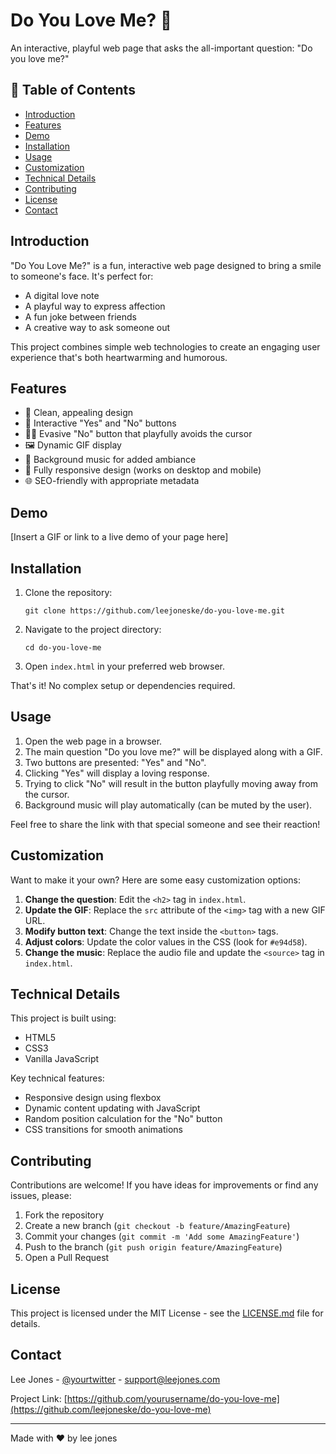 # Do You Love Me? 💖

An interactive, playful web page that asks the all-important question: "Do you love me?"

## 📖 Table of Contents
- [Introduction](#introduction)
- [Features](#features)
- [Demo](#demo)
- [Installation](#installation)
- [Usage](#usage)
- [Customization](#customization)
- [Technical Details](#technical-details)
- [Contributing](#contributing)
- [License](#license)
- [Contact](#contact)

## Introduction

"Do You Love Me?" is a fun, interactive web page designed to bring a smile to someone's face. It's perfect for:
- A digital love note
- A playful way to express affection
- A fun joke between friends
- A creative way to ask someone out

This project combines simple web technologies to create an engaging user experience that's both heartwarming and humorous.

## Features

- 🎨 Clean, appealing design
- 💬 Interactive "Yes" and "No" buttons
- 🏃‍♂️ Evasive "No" button that playfully avoids the cursor
- 🖼️ Dynamic GIF display
- 🎵 Background music for added ambiance
- 📱 Fully responsive design (works on desktop and mobile)
- 🌐 SEO-friendly with appropriate metadata

## Demo

[Insert a GIF or link to a live demo of your page here]

## Installation

1. Clone the repository:
   ```
   git clone https://github.com/leejoneske/do-you-love-me.git
   ```
2. Navigate to the project directory:
   ```
   cd do-you-love-me
   ```
3. Open `index.html` in your preferred web browser.

That's it! No complex setup or dependencies required.

## Usage

1. Open the web page in a browser.
2. The main question "Do you love me?" will be displayed along with a GIF.
3. Two buttons are presented: "Yes" and "No".
4. Clicking "Yes" will display a loving response.
5. Trying to click "No" will result in the button playfully moving away from the cursor.
6. Background music will play automatically (can be muted by the user).

Feel free to share the link with that special someone and see their reaction!

## Customization

Want to make it your own? Here are some easy customization options:

1. **Change the question**: Edit the `<h2>` tag in `index.html`.
2. **Update the GIF**: Replace the `src` attribute of the `<img>` tag with a new GIF URL.
3. **Modify button text**: Change the text inside the `<button>` tags.
4. **Adjust colors**: Update the color values in the CSS (look for `#e94d58`).
5. **Change the music**: Replace the audio file and update the `<source>` tag in `index.html`.

## Technical Details

This project is built using:
- HTML5
- CSS3
- Vanilla JavaScript

Key technical features:
- Responsive design using flexbox
- Dynamic content updating with JavaScript
- Random position calculation for the "No" button
- CSS transitions for smooth animations

## Contributing

Contributions are welcome! If you have ideas for improvements or find any issues, please:

1. Fork the repository
2. Create a new branch (`git checkout -b feature/AmazingFeature`)
3. Commit your changes (`git commit -m 'Add some AmazingFeature'`)
4. Push to the branch (`git push origin feature/AmazingFeature`)
5. Open a Pull Request

## License

This project is licensed under the MIT License - see the [LICENSE.md](LICENSE.md) file for details.

## Contact

Lee Jones - [@yourtwitter](https://twitter.com/leejoneske1) - support@leejones.com

Project Link: [https://github.com/yourusername/do-you-love-me](https://github.com/leejoneske/do-you-love-me)

---

Made with ❤️ by lee jones
